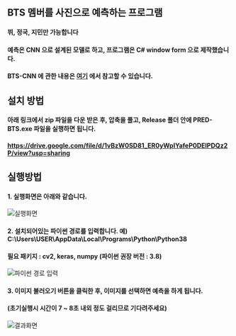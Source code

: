 BTS 멤버를 사진으로 예측하는 프로그램
----------
#### 뷔, 정국, 지민만 가능합니다
#### 예측은 CNN 으로 설계된 모델로 하고, 프로그램은 C# window form 으로 제작했습니다.
#### BTS-CNN 에 관한 내용은 [여기](https://github.com/simplepro/bts-cnn) 에서 참고할 수 있습니다.

설치 방법
----------
#### 아래 링크에서 zip 파일을 다운 받은 후, 압축을 풀고, Release 폴더 안에 PRED-BTS.exe 파일을 실행하면 됩니다.
#### https://drive.google.com/file/d/1vBzW0SD81_ER0yWpIYafeP0DElPDQz2P/view?usp=sharing

실행방법
-------
#### 1. 실행화면은 아래와 같습니다.  
![실행화면](https://user-images.githubusercontent.com/66504341/105654697-e5cdae00-5f01-11eb-8c0d-72c54d703855.JPG)

#### 2. 설치되어있는 파이썬 경로를 입력합니다. 예) C:\Users\USER\AppData\Local\Programs\Python\Python38  
#### 필요 패키지 : cv2, keras, numpy (파이썬 권장 버전 : 3.8)  
![파이썬 경로 입력](https://user-images.githubusercontent.com/66504341/105654715-ed8d5280-5f01-11eb-9f35-797dca11f99a.JPG)

#### 3. 이미지 불러오기 버튼을 클릭한 후, 이미지를 선택하면 예측을 하게 됩니다.  
#### (초기실행시 시간이 7 ~ 8초 내외 정도 걸리므로 기다려주세요)  
![결과화면](https://user-images.githubusercontent.com/66504341/105654727-f2520680-5f01-11eb-88bb-458e80cc9fca.JPG)
